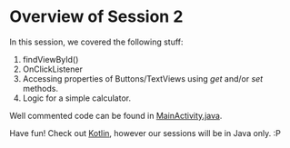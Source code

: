# Overview of Session 2

In this session, we covered the following stuff:

1. findViewById()
2. OnClickListener
3. Accessing properties of Buttons/TextViews using _get_ and/or _set_ methods.
4. Logic for a simple calculator.

Well commented code can be found in [MainActivity.java](./MainActivity.java).

Have fun! Check out [Kotlin](https://kotlinlang.org/), however our sessions will be in Java only. :P 
